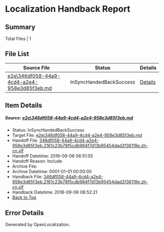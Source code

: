 # <a name='report-top'></a> Localization Handback Report

## Summary
 Total Files | 1

## File List
 Source File | Status | Details 
 ----------- | ------ | ------- 
 [e2e\346df058-44a9-4cd4-a2e4-958e3d85f3eb.md](https://github.com/OpenLocalizationTestOrg/ol-test0/blob/1bcab951019d14f4c51716304b96db661ce155b8/e2e/346df058-44a9-4cd4-a2e4-958e3d85f3eb.md) | InSyncHandedBackSuccess | [Details](#2bc6cfe6efc12bf3805e167d784ba9d95b6b8c282)

## Item Details
##### <a name='2bc6cfe6efc12bf3805e167d784ba9d95b6b8c282'></a> Source: [e2e\346df058-44a9-4cd4-a2e4-958e3d85f3eb.md](https://github.com/OpenLocalizationTestOrg/ol-test0/blob/1bcab951019d14f4c51716304b96db661ce155b8/e2e/346df058-44a9-4cd4-a2e4-958e3d85f3eb.md)
* Status: InSyncHandedBackSuccess
* Target File: [e2e\346df058-44a9-4cd4-a2e4-958e3d85f3eb.md](https://github.com/OpenLocalizationTestOrg/ol-test0-zhcn/blob/fe76ea8b040bc6db309b6f0e58b2e8b84649d792/e2e/346df058-44a9-4cd4-a2e4-958e3d85f3eb.md)
* Handoff File: [346df058-44a9-4cd4-a2e4-958e3d85f3eb.2161c23b78f5cdb984f7d13b95454dad2f36119e.zh-cn.xlf](https://github.com/OpenLocalizationTestOrg/ol-test0-handoff/blob/f246b66179cc13307803d0ae848f04dacf15b18d/ol-handoff/OpenLocalizationTestOrg/ol-test0-zhcn/ci/ht/346df058-44a9-4cd4-a2e4-958e3d85f3eb.2161c23b78f5cdb984f7d13b95454dad2f36119e.zh-cn.xlf)
* Handoff Datetime: 2016-09-06 06:51:55
* Handoff Reason: Include
* Archive File: 
* Archive Datetime: 0001-01-01 00:00:00
* Handback File: [346df058-44a9-4cd4-a2e4-958e3d85f3eb.2161c23b78f5cdb984f7d13b95454dad2f36119e.zh-cn.xlf](https://github.com/OpenLocalizationTestOrg/ol-test0-handback/blob/1d54e8b2897c1d3adcd5bddcf39de200a4490b16/ol-handback/OpenLocalizationTestOrg/ol-test0-zhcn/ci/ht/346df058-44a9-4cd4-a2e4-958e3d85f3eb.2161c23b78f5cdb984f7d13b95454dad2f36119e.zh-cn.xlf)
* Handback Datetime: 2016-09-06 06:52:21
* [Back to Top](#report-top)


## Error Details

Generated by OpenLocalization.
